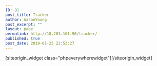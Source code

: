 ```yaml
---
ID: 81
post_title: Tracker
author: AaronYoung
post_excerpt: ""
layout: page
permalink: http://18.203.161.90/tracker/
published: true
post_date: 2019-01-25 22:53:27
---
```

<div id="pl-81"  class="panel-layout" ><div id="pg-81-0"  class="panel-grid panel-no-style"  data-style="{&quot;background_image_attachment&quot;:false,&quot;background_display&quot;:&quot;tile&quot;,&quot;cell_alignment&quot;:&quot;flex-start&quot;}"  data-ratio="1"  data-ratio-direction="right" ><div id="pgc-81-0-0"  class="panel-grid-cell"  data-weight="1" ><div id="panel-81-0-0-0" class="so-panel widget widget_phpeverywherewidget phpeverywherewidget panel-first-child panel-last-child" data-index="0" data-style="{&quot;background_image_attachment&quot;:false,&quot;background_display&quot;:&quot;tile&quot;,&quot;animation_once&quot;:&quot;&quot;}" >[siteorigin_widget class="phpeverywherewidget"]<input type="hidden" value="{&quot;instance&quot;:{&quot;title&quot;:&quot;&quot;,&quot;content&quot;:&quot;&lt;p style=\&quot;text-align: center;\&quot;&gt;\u8f93\u5165\u60a8\u60f3\u8981\u67e5\u8be2\u7684\u5305\u88f9\u8ffd\u8e2a\u53f7\u7801:&lt;\/p&gt;\n\n&lt;form name = \&quot;posttrack ?rand=&lt;?php $someRandomVariable?&gt;\&quot; method=\&quot;post\&quot; action=\&quot;&lt;?php the_permalink(); ?&gt;\&quot; class=\&quot;form-group\&quot; style=\&quot;width: 90%; max-width: 800px; margin: 0 auto;\&quot;&gt;\n&lt;div class=\&quot;\&quot; style=\&quot;background-color: #78b827; text-align: center;\&quot;&gt;&lt;span style=\&quot;font-size: 1.5em; margin: 0; color: #ffffff; line-height: 61px; letter-spacing: 6px;\&quot;&gt;\u7269\u6d41\u8fdb\u7a0b\u67e5\u8be2&lt;\/span&gt;&lt;\/div&gt;\n&lt;div style=\&quot;padding: 20px 16px 0px 16px; background-color: #f8f7f7; min-height: 200px;\&quot;&gt;\n&lt;div style=\&quot;float: left; width: 100%; display: flex; justify-content: space-between; margin: 0px 0px 15px 0px;\&quot;&gt;&lt;label style=\&quot;width: 33.2%; height: 40px; line-height: 40px; text-align: center; margin: 0 auto;\&quot;&gt;\u5305\u88f9\u5355\u53f7&lt;\/label&gt;&lt;\/div&gt;\n&lt;div style=\&quot;clear: both;\&quot;&gt;&lt;\/div&gt;\n&lt;div style=\&quot;width: 100%; float: left; display: flex; justify-content: space-between; padding: 0; margin: 0px 0px 20px 0px;\&quot; class=\&quot;form-group is-empty\&quot;&gt;\n&lt;textarea name=\&quot;postnumbers\&quot; cols=\&quot;10\&quot; placeholder=\&quot;\u5355\u53f7\&quot;\\&gt;&lt;\/textarea&gt;&lt;\/div&gt;\n&lt;div style=\&quot;clear: both;\&quot;&gt;&lt;\/div&gt;\n&lt;div style=\&quot;float: left; width: 100%; display: flex; justify-content: space-between;\&quot;&gt;&lt;button type=\&quot;\&quot; class=\&quot;btn-hover\&quot; style=\&quot;background-color: #78b827; margin: 0 auto; height: 40px; outline: none; font-size: 16px; width: 120px; line-height: 40px; padding: 0 0 0 0;\&quot; type=\&quot;submit\&quot; name=\&quot;submit\&quot;&gt;\u70b9\u51fb\u67e5\u8be2&lt;\/button&gt;&lt;\/div&gt;\n&lt;\/div&gt;\n&lt;\/form&gt;\n\n&lt;?php\n\/*\nfunction getTrackData($postnumber)\n{\n$post_url = &#039;http:\/\/ttkeu.com\/track\/api&#039;;\n\/\/$number = &#039;be964950997gb&#039;;\n$arg_data = array( &#039;numbers&#039; =&gt; $postnumber);\n$data = json_encode( $arg_data );\n\n$args = array( &#039;header&#039; =&gt; array( &#039;Content-Type&#039; =&gt; &#039;application\/json&#039;, &#039;Authorization&#039; =&gt; &#039;oskhn1e8xgyivl09a5mj&#039;), &#039;body&#039; =&gt; $data );\n\n$response = wp_remote_post( esc_url_raw( $post_url ), $args );\n\nif ( is_wp_error( $response ) ) {\n    $error_message = $response-&gt;get_error_message();\n    echo \&quot;Something went wrong: $error_message\&quot;;\n} else {\n$response_code = wp_remote_retrieve_response_code( $response);\n$response_body = wp_remote_retrieve_body( $response);\n\n$result_body = json_decode( $response_body, true);\n\nforeach($result_body[&#039;numbers&#039;] as $number){\n     foreach($number[&#039;info&#039;] as $info){\n           print_r(array_keys($info)[0]);\n           echo \&quot;&lt;br\/&gt;\&quot;;\n           print_r(array_values($info)[0]);\n     }\n}\n\n}\n}\n*\/\n?&gt;\n\n\n&lt;?php\n\nif(isset($_POST[&#039;submit&#039;])) {\n\n     $postnumbers = $_POST[&#039;postnumbers&#039;];\n\n     if (!empty($postnumbers))\n    {\n          \/\/getTrackData($postnumbers);\n    }\n}\n\n?&gt;\n\n\n&quot;,&quot;eds_animation_class&quot;:&quot;&quot;,&quot;animation&quot;:&quot;&quot;,&quot;anchor&quot;:&quot;&quot;,&quot;anchor-placement&quot;:&quot;&quot;,&quot;easing&quot;:&quot;&quot;,&quot;offset&quot;:&quot;&quot;,&quot;duration&quot;:&quot;&quot;,&quot;delay&quot;:&quot;&quot;,&quot;once&quot;:0,&quot;so_sidebar_emulator_id&quot;:&quot;phpeverywherewidget-8110000&quot;,&quot;option_name&quot;:&quot;widget_phpeverywherewidget&quot;},&quot;args&quot;:{&quot;before_widget&quot;:&quot;&lt;div id=\&quot;panel-81-0-0-0\&quot; class=\&quot;so-panel widget widget_phpeverywherewidget phpeverywherewidget panel-first-child panel-last-child\&quot; data-index=\&quot;0\&quot; data-style=\&quot;{&amp;quot;background_image_attachment&amp;quot;:false,&amp;quot;background_display&amp;quot;:&amp;quot;tile&amp;quot;,&amp;quot;animation_once&amp;quot;:&amp;quot;&amp;quot;}\&quot; &gt;&quot;,&quot;after_widget&quot;:&quot;&lt;\/div&gt;&quot;,&quot;before_title&quot;:&quot;&lt;h3 class=\&quot;widget-title\&quot;&gt;&quot;,&quot;after_title&quot;:&quot;&lt;\/h3&gt;&quot;,&quot;widget_id&quot;:&quot;widget-0-0-0&quot;}}" />[/siteorigin_widget]</div></div></div></div>